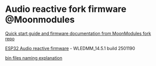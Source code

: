 # Audio reactive fork firmware @Moonmodules

[Quick start guide and firmware documentation from MoonModules fork repo](https://mm.kno.wled.ge)

[ESP32 Audio reactive firmware](https://github.com/srg74/WLED-wemos-shield/tree/master/resources/Firmware/@MoonModules/latest) - WLEDMM_14.5.1 build 2501190

[bin files naming explanation](https://mm.kno.wled.ge/moonmodules/Installing-and-Compiling/#configurations)
